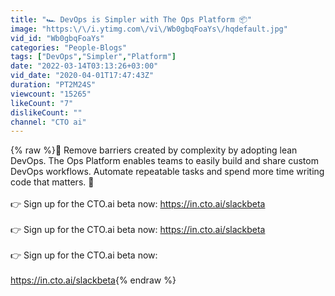 ```yaml
---
title: "🏎 DevOps is Simpler with The Ops Platform 📦"
image: "https:\/\/i.ytimg.com\/vi\/Wb0gbqFoaYs\/hqdefault.jpg"
vid_id: "Wb0gbqFoaYs"
categories: "People-Blogs"
tags: ["DevOps","Simpler","Platform"]
date: "2022-03-14T03:13:26+03:00"
vid_date: "2020-04-01T17:47:43Z"
duration: "PT2M24S"
viewcount: "15265"
likeCount: "7"
dislikeCount: ""
channel: "CTO ai"
---
```

{% raw %}👋 Remove barriers created by complexity by adopting lean DevOps. The Ops Platform enables teams to easily build and share custom DevOps workflows.  Automate repeatable tasks and spend more time writing code that matters. 🏁<br /><br />👉 Sign up for the CTO.ai beta now: <a rel="nofollow" target="blank" href="https://in.cto.ai/slackbeta">https://in.cto.ai/slackbeta</a><br /><br />👉 Sign up for the CTO.ai beta now: <a rel="nofollow" target="blank" href="https://in.cto.ai/slackbeta">https://in.cto.ai/slackbeta</a><br /><br />👉 Sign up for the CTO.ai beta now:<br /><br /><a rel="nofollow" target="blank" href="https://in.cto.ai/slackbeta">https://in.cto.ai/slackbeta</a>{% endraw %}
